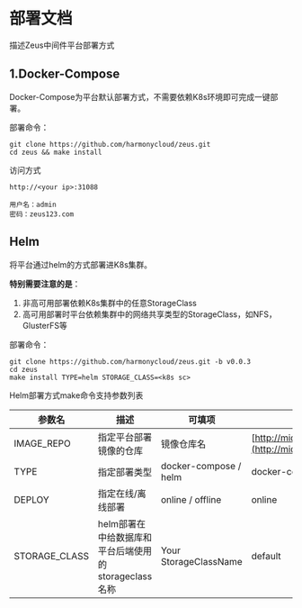 # 部署文档

描述Zeus中间件平台部署方式

## 1.Docker-Compose

Docker-Compose为平台默认部署方式，不需要依赖K8s环境即可完成一键部署。

部署命令：
```
git clone https://github.com/harmonycloud/zeus.git
cd zeus && make install
```

访问方式

```
http://<your ip>:31088

用户名：admin
密码：zeus123.com
```

## Helm

将平台通过helm的方式部署进K8s集群。

**特别需要注意的是**：
1. 非高可用部署依赖K8s集群中的任意StorageClass
2. 高可用部署时平台依赖集群中的网络共享类型的StorageClass，如NFS，GlusterFS等

部署命令：
```
git clone https://github.com/harmonycloud/zeus.git -b v0.0.3
cd zeus
make install TYPE=helm STORAGE_CLASS=<k8s sc>
```

Helm部署方式make命令支持参数列表

| 参数名        | 描述                                                 | 可填项             | 默认值                                                       |
| ------------- | ---------------------------------------------------- | ------------------ | ------------------------------------------------------------ |
| IMAGE_REPO    | 指定平台部署镜像的仓库                               | 镜像仓库名         | [http://middleware.harmonycloud.cn:38080](http://middleware.harmonycloud.cn:38080/) |
| TYPE          | 指定部署类型                                         | docker-compose / helm | docker-compose                                               |
| DEPLOY        | 指定在线/离线部署                                    | online / offline      | online                                                       |
| STORAGE_CLASS | helm部署在中给数据库和平台后端使用的storageclass名称 | Your StorageClassName   | default                                                      |

